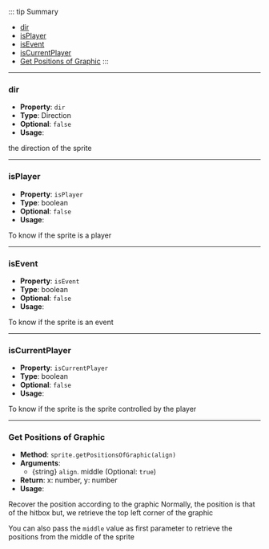 ::: tip Summary
- [dir](#dir)
- [isPlayer](#isplayer)
- [isEvent](#isevent)
- [isCurrentPlayer](#iscurrentplayer)
- [Get Positions of Graphic](#get-positions-of-graphic)
:::
---
### dir
- **Property**: `dir`
- **Type**: Direction
- **Optional**: `false` 
- **Usage**:

 
the direction of the sprite


---
### isPlayer
- **Property**: `isPlayer`
- **Type**: boolean
- **Optional**: `false` 
- **Usage**:

 
To know if the sprite is a player


---
### isEvent
- **Property**: `isEvent`
- **Type**: boolean
- **Optional**: `false` 
- **Usage**:

 
To know if the sprite is an event


---
### isCurrentPlayer
- **Property**: `isCurrentPlayer`
- **Type**: boolean
- **Optional**: `false` 
- **Usage**:

 
To know if the sprite is the sprite controlled by the player


---
### Get Positions of Graphic
- **Method**: `sprite.getPositionsOfGraphic(align)`
- **Arguments**:
    - {string} `align`. middle (Optional: `true`)
- **Return**:  x: number, y: number    
- **Usage**:


Recover the position according to the graphic
Normally, the position is that of the hitbox but, we retrieve the top left corner of the graphic

You can also pass the `middle` value as first parameter to retrieve the positions from the middle of the sprite

